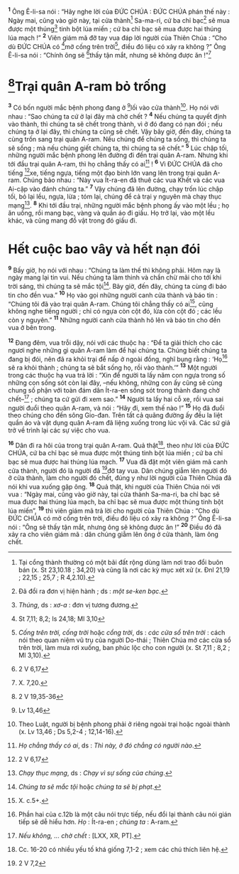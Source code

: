 <sup><b>1</b></sup> Ông Ê-li-sa nói : “Hãy nghe lời của ĐỨC CHÚA : ĐỨC CHÚA phán thế này : Ngày mai, cũng vào giờ này, tại cửa thành[^1] Sa-ma-ri, cứ ba chỉ bạc[^2] sẽ mua được một thúng[^3] tinh bột lúa miến ; cứ ba chỉ bạc sẽ mua được hai thúng lúa mạch !” <sup><b>2</b></sup> Viên giám mã đỡ tay vua đáp lời người của Thiên Chúa : “Cho dù ĐỨC CHÚA có [^1*]mở cống trên trời[^4], điều đó liệu có xảy ra không ?” Ông Ê-li-sa nói : “Chính ông sẽ [^2*]thấy tận mắt, nhưng sẽ không được ăn !”[^5]

# [^3*]Trại quân A-ram bỏ trống
<sup><b>3</b></sup> Có bốn người mắc bệnh phong đang ở [^4*]lối vào cửa thành[^6]. Họ nói với nhau : “Sao chúng ta cứ ở lại đây mà chờ chết ? <sup><b>4</b></sup> Nếu chúng ta quyết định vào thành, thì chúng ta sẽ chết trong thành, vì ở đó đang có nạn đói ; nếu chúng ta ở lại đây, thì chúng ta cũng sẽ chết. Vậy bây giờ, đến đây, chúng ta cùng trốn sang trại quân A-ram. Nếu chúng để chúng ta sống, thì chúng ta sẽ sống ; mà nếu chúng giết chúng ta, thì chúng ta sẽ chết.” <sup><b>5</b></sup> Lúc chập tối, những người mắc bệnh phong lên đường đi đến trại quân A-ram. Nhưng khi tới đầu trại quân A-ram, thì họ chẳng thấy có ai[^7] ! <sup><b>6</b></sup> Vì ĐỨC CHÚA đã cho tiếng [^5*]xe, tiếng ngựa, tiếng một đạo binh lớn vang lên trong trại quân A-ram. Chúng bảo nhau : “Này vua Ít-ra-en đã thuê các vua Khết và các vua Ai-cập vào đánh chúng ta.” <sup><b>7</b></sup> Vậy chúng đã lên đường, chạy trốn lúc chập tối, bỏ lại lều, ngựa, lừa ; tóm lại, chúng để cả trại y nguyên mà chạy thục mạng[^8]. <sup><b>8</b></sup> Khi tới đầu trại, những người mắc bệnh phong ấy vào một lều ; họ ăn uống, rồi mang bạc, vàng và quần áo đi giấu. Họ trở lại, vào một lều khác, và cũng mang đồ vật trong đó giấu đi.

# Hết cuộc bao vây và hết nạn đói
<sup><b>9</b></sup> Bấy giờ, họ nói với nhau : “Chúng ta làm thế thì không phải. Hôm nay là ngày mang lại tin vui. Nếu chúng ta làm thinh và chần chừ mãi cho tới khi trời sáng, thì chúng ta sẽ mắc tội[^9]. Bây giờ, đến đây, chúng ta cùng đi báo tin cho đền vua.” <sup><b>10</b></sup> Họ vào gọi những người canh cửa thành và báo tin : “Chúng tôi đã vào trại quân A-ram. Chúng tôi chẳng thấy có ai[^10], cũng không nghe tiếng người ; chỉ có ngựa còn cột đó, lừa còn cột đó ; các lều còn y nguyên.” <sup><b>11</b></sup> Những người canh cửa thành hô lên và báo tin cho đền vua ở bên trong.

<sup><b>12</b></sup> Đang đêm, vua trỗi dậy, nói với các thuộc hạ : “Để ta giải thích cho các ngươi nghe những gì quân A-ram làm để hại chúng ta. Chúng biết chúng ta đang bị đói, nên đã ra khỏi trại để nấp ở ngoài đồng, nghĩ bụng rằng : ‘Họ[^11] sẽ ra khỏi thành ; chúng ta sẽ bắt sống họ, rồi vào thành.’” <sup><b>13</b></sup> Một người trong các thuộc hạ vua trả lời : “Xin để người ta lấy năm con ngựa trong số những con sống sót còn lại đây, –nếu không, những con ấy cũng sẽ cùng chung số phận với toàn đám dân Ít-ra-en sống sót trong thành đang chờ chết–[^12] ; chúng ta cứ gửi đi xem sao.” <sup><b>14</b></sup> Người ta lấy hai cỗ xe, rồi vua sai người đuổi theo quân A-ram, và nói : “Hãy đi, xem thế nào !” <sup><b>15</b></sup> Họ đã đuổi theo chúng cho đến sông Gio-đan. Trên tất cả quãng đường ấy đều la liệt quần áo và vật dụng quân A-ram đã liệng xuống trong lúc vội vã. Các sứ giả trở về trình lại các sự việc cho vua.

<sup><b>16</b></sup> Dân đi ra hôi của trong trại quân A-ram. Quả thật[^13], theo như lời của ĐỨC CHÚA, cứ ba chỉ bạc sẽ mua được một thúng tinh bột lúa miến ; cứ ba chỉ bạc sẽ mua được hai thúng lúa mạch. <sup><b>17</b></sup> Vua đã đặt một viên giám mã canh cửa thành, người đó là người đã [^6*]đỡ tay vua. Dân chúng giẫm lên người đó ở cửa thành, làm cho người đó chết, đúng y như lời người của Thiên Chúa đã nói khi vua xuống gặp ông. <sup><b>18</b></sup> Quả thật, khi người của Thiên Chúa nói với vua : “Ngày mai, cũng vào giờ này, tại cửa thành Sa-ma-ri, ba chỉ bạc sẽ mua được hai thúng lúa mạch, ba chỉ bạc sẽ mua được một thúng tinh bột lúa miến”, <sup><b>19</b></sup> thì viên giám mã trả lời cho người của Thiên Chúa : “Cho dù ĐỨC CHÚA có mở cống trên trời, điều đó liệu có xảy ra không ?” Ông Ê-li-sa nói : “Ông sẽ thấy tận mắt, nhưng ông sẽ không được ăn !” <sup><b>20</b></sup> Điều đó đã xảy ra cho viên giám mã : dân chúng giẫm lên ông ở cửa thành, làm ông chết.

[^1]: Tại cổng thành thường có một bãi đất rộng dùng làm nơi trao đổi buôn bán (x. St 23,10.18 ; 34,20) và cũng là nơi các kỳ mục xét xử (x. Đnl 21,19 ; 22,15 ; 25,7 ; R 4,2.10).
[^2]: Đã đổi ra đơn vị hiện hành ; ds : <i>một se-ken bạc</i>.
[^3]: <i>Thúng</i>, ds : <i>xơ-a</i> : đơn vị tương đương.
[^4]: <i>Cống trên trời, cống trời</i> hoặc <i>cổng trời</i>, ds : <i>các cửa sổ trên trời</i> : cách nói theo quan niệm vũ trụ của người Do-thái ; Thiên Chúa mở các cửa sổ trên trời, làm mưa rơi xuống, ban phúc lộc cho con người (x. St 7,11 ; 8,2 ; Ml 3,10).
[^5]: X. 7,20.
[^6]: Theo Luật, người bị bệnh phong phải ở riêng ngoài trại hoặc ngoài thành (x. Lv 13,46 ; Ds 5,2-4 ; 12,14-16).
[^7]: <i>Họ chẳng thấy có ai</i>, ds : <i>Thì này, ở đó chẳng có người nào</i>.
[^8]: <i>Chạy thục mạng</i>, ds : <i>Chạy vì sự sống của chúng</i>.
[^9]: <i>Chúng ta sẽ mắc tội</i> hoặc <i>chúng ta sẽ bị phạt</i>.
[^10]: X. c.5+.
[^11]: Phần hai của c.12b là một câu nói trực tiếp, nếu đổi lại thành câu nói gián tiếp sẽ dễ hiểu hơn. <i>Họ</i> : Ít-ra-en ; <i>chúng ta</i> : A-ram.
[^12]: <i>Nếu không, ... chờ chết</i> : [LXX, XR, PT].
[^13]: Cc. 16-20 có nhiều yếu tố khá giống 7,1-2 ; xem các chú thích liên hệ.
[^1*]: St 7,11; 8,2; Is 24,18; Ml 3,10
[^2*]: 2 V 6,17
[^3*]: 2 V 19,35-36
[^4*]: Lv 13,46
[^5*]: 2 V 6,17
[^6*]: 2 V 7,2
